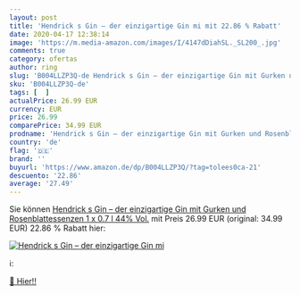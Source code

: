 ```yaml
---
layout: post
title: 'Hendrick s Gin – der einzigartige Gin mi mit 22.86 % Rabatt'
date: 2020-04-17 12:38:14
image: 'https://m.media-amazon.com/images/I/4147dDiahSL._SL200_.jpg'
comments: true
category: ofertas
author: ring
slug: 'B004LLZP3Q-de Hendrick s Gin – der einzigartige Gin mit Gurken und...'
sku: 'B004LLZP3Q-de'
tags: [  ]
actualPrice: 26.99 EUR
currency: EUR
price: 26.99
comparePrice: 34.99 EUR
prodname: 'Hendrick s Gin – der einzigartige Gin mit Gurken und Rosenblattessenzen  1 x 0.7 l  44% Vol.'
country: 'de'
flag: '🇩🇪'
brand: ''
buyurl: 'https://www.amazon.de/dp/B004LLZP3Q/?tag=tolees0ca-21'
descuento: '22.86'
average: '27.49'
---
```


Sie können [Hendrick s Gin – der einzigartige Gin mit Gurken und Rosenblattessenzen  1 x 0.7 l  44% Vol.](https://www.amazon.de/dp/B004LLZP3Q/?tag=tolees0ca-21) mit Preis 26.99 EUR (original: 34.99 EUR) 22.86 % Rabatt hier:

[![Hendrick s Gin – der einzigartige Gin mi](https://m.media-amazon.com/images/I/4147dDiahSL._SL200_.jpg)](https://www.amazon.de/dp/B004LLZP3Q/?tag=tolees0ca-21)

ℹ️:


[🛒 Hier!!](https://www.amazon.de/dp/B004LLZP3Q/?tag=tolees0ca-21)
